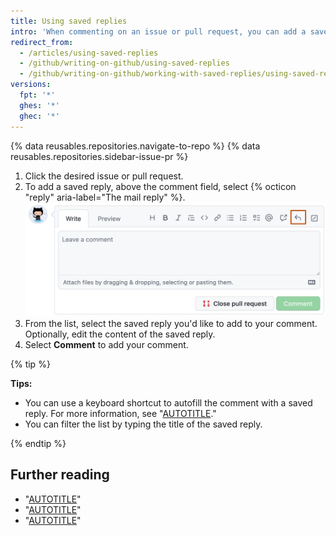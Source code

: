 ```yaml
---
title: Using saved replies
intro: 'When commenting on an issue or pull request, you can add a saved reply that you''ve already set up. The saved reply can be the entire comment or if you want to customize it, you can add or delete content.'
redirect_from:
  - /articles/using-saved-replies
  - /github/writing-on-github/using-saved-replies
  - /github/writing-on-github/working-with-saved-replies/using-saved-replies
versions:
  fpt: '*'
  ghes: '*'
  ghec: '*'
---
```

{% data reusables.repositories.navigate-to-repo %}
{% data reusables.repositories.sidebar-issue-pr %}
1. Click the desired issue or pull request.
1. To add a saved reply, above the comment field, select {% octicon "reply" aria-label="The mail reply" %}.
   ![Screenshot of a {% data variables.product.prodname_dotcom %} comment box. On the toolbar, a reply button with a left-facing curved arrow is outlined in dark orange.](/assets/images/help/writing/saved-replies-button.png)
1. From the list, select the saved reply you'd like to add to your comment. Optionally, edit the content of the saved reply.  
1. Select **Comment** to add your comment.

{% tip %}

**Tips:**
* You can use a keyboard shortcut to autofill the comment with a saved reply. For more information, see "[AUTOTITLE](/get-started/accessibility/keyboard-shortcuts#comments)."
* You can filter the list by typing the title of the saved reply.

{% endtip %}

## Further reading

* "[AUTOTITLE](/get-started/writing-on-github/working-with-saved-replies/creating-a-saved-reply)"
* "[AUTOTITLE](/get-started/writing-on-github/working-with-saved-replies/editing-a-saved-reply)"
* "[AUTOTITLE](/get-started/writing-on-github/working-with-saved-replies/deleting-a-saved-reply)"

